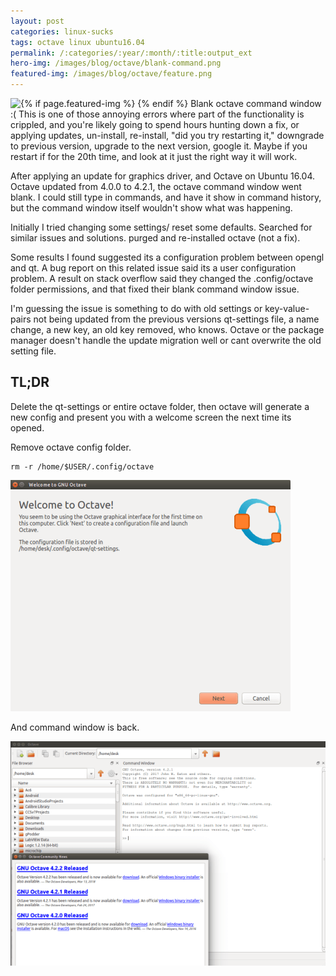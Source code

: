 ```yaml
---
layout: post
categories: linux-sucks
tags: octave linux ubuntu16.04
permalink: /:categories/:year/:month/:title:output_ext
hero-img: /images/blog/octave/blank-command.png
featured-img: /images/blog/octave/feature.png
---
```


{% if page.featured-img %}
  <img src="{{ page.featured-img }}" class="img-fluid mr-3" style="float:left;"/>{% endif %}
Blank octave command window :( This is one of those annoying errors where part of the functionality is crippled, and you're likely going to spend hours hunting down a fix, or applying updates, un-install, re-install, "did you try restarting it," downgrade to previous version, upgrade to the next version, google it. Maybe if you restart if for the 20th time, and look at it just the right way it will work.

After applying an update for graphics driver, and Octave on Ubuntu 16.04. Octave updated from 4.0.0 to 4.2.1, the octave command window went blank. I could still type in commands, and have it show in command history, but the command window itself wouldn't show what was happening.

Initially I tried changing some settings/ reset some defaults. Searched for similar issues and solutions. purged and re-installed octave (not a fix).

Some results I found suggested its a configuration problem between opengl and qt. A bug report on this related issue said its a user configuration problem. A result on stack overflow said they changed the .config/octave folder permissions, and that fixed their blank command window issue.

I'm guessing the issue is something to do with old settings or key-value-pairs not being updated from the previous versions qt-settings file, a name change, a new key, an old key removed, who knows. Octave or the package manager doesn't handle the update migration well or cant overwrite the old setting file.

## TL;DR
Delete the qt-settings or entire octave folder, then octave will generate a new config and present you with a welcome screen the next time its opened.

Remove octave config folder.
```console
rm -r /home/$USER/.config/octave
```

<img src="/images/blog/octave/success.png" class="img-fluid"/>

And command window is back.

<img src="/images/blog/octave/success2.png" class="img-fluid"/>
